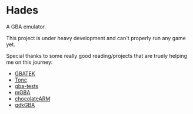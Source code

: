 # Hades

A GBA emulator.

This project is under heavy development and can't properly run any game yet.

Special thanks to some really good reading/projects that are truely helping me on this journey:
  - [GBATEK](https://problemkaputt.de/gbatek.htm)
  - [Tonc](https://www.coranac.com/tonc/text/toc.htm)
  - [gba-tests](https://github.com/jsmolka/gba-tests)
  - [mGBA](https://mgba.io/)
  - [chocolateARM](https://github.com/gdkchan/ChocolateARM/)
  - [gdkGBA](https://github.com/gdkchan/gdkGBA/)